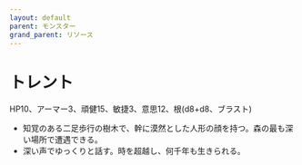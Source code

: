```yaml
---
layout: default
parent: モンスター
grand_parent: リソース
---
```


# トレント

HP10、アーマー3、頑健15、敏捷3、意思12、根(d8+d8、ブラスト)

- 知覚のある二足歩行の樹木で、幹に漠然とした人形の顔を持つ。森の最も深い場所で遭遇できる。
- 深い声でゆっくりと話す。時を超越し、何千年も生きられる。
